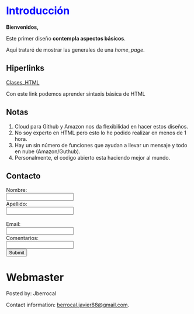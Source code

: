 <html lang="en">
<head>
  <meta charset="UTF-8">
  <title>Tarea Modulo 1 - MIT WEBPAGE GITHUB</title>
</head>
<body>
  <h1 style="color:blue;">Introducción</h1>
  <p><b>Bienvenidos,</b></p> 
  <p>Este primer diseño <b>contempla aspectos básicos</b>.</p> 
  <p>Aquí trataré de mostrar las generales de una <dfn>home_page</dfn>.</p>
  <h2>Hiperlinks</h2>
  <a href="https://www.w3schools.com">Clases_HTML</a>
  <p>Con este link podemos aprender sintaxis básica de HTML</p>
  <h2>Notas</h2>
  <ol>
    <li>Cloud para Github y Amazon nos da flexibilidad en hacer estos diseños.</li>
    <li>No soy experto en HTML pero esto lo he podido realizar en menos de 1 hora.</li>
    <li>Hay un sin número de funciones que ayudan a llevar un mensaje y todo en nube (Amazon/Guthub).</li>
    <li>Personalmente, el codigo abierto esta haciendo mejor al mundo.</li>
  </ol>
  <h2>Contacto</h2>

<form action="/action_page.php">
  <label for="fname">Nombre:</label><br>
  <input type="text" id="fname" name="fname"><br>
  <label for="lname">Apellido:</label><br>
  <input type="text" id="lname" name="lname"><br><br>
  <label for="fname">Email:</label><br>
  <input type="text" id="ename" name="ename"><br>
  <label for="fname">Comentarios:</label><br>
  <input type="text" id="comm" name="comm"><br>
  <input type="submit">
</form> 
<h1>Webmaster</h1>

<footer>
  <p>Posted by: Jberrocal</p>
  <p>Contact information: <a href="mailto:berrocal.javier88@gmail.com">berrocal.javier88@gmail.com</a>.</p>
</footer>

<!--<p>If you click the "Submit" button, the form-data will be sent to a page called "/action_page.php".</p>-->
</body>
</html>
